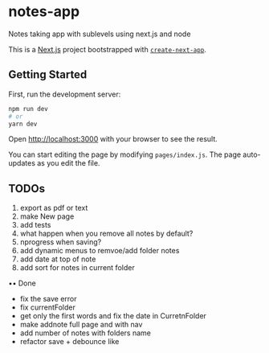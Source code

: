 # notes-app

Notes taking app with sublevels using next.js and node

This is a [Next.js](https://nextjs.org/) project bootstrapped with [`create-next-app`](https://github.com/zeit/next.js/tree/canary/packages/create-next-app).

## Getting Started

First, run the development server:

```bash
npm run dev
# or
yarn dev
```

Open [http://localhost:3000](http://localhost:3000) with your browser to see the result.

You can start editing the page by modifying `pages/index.js`. The page auto-updates as you edit the file.

## TODOs

1. export as pdf or text
2. make New page
3. add tests
4. what happen when you remove all notes by default?
5. nprogress when saving?
6. add dynamic menus to remvoe/add folder notes
7. add date at top of note
8. add sort for notes in current folder

•• Done

- fix the save error
- fix currentFolder
- get only the first words and fix the date in CurretnFolder
- make addnote full page and with nav
- add number of notes with folders name
- refactor save + debounce like
